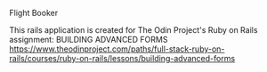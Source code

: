 Flight Booker

This rails application is created for The Odin Project's Ruby on Rails assignment: BUILDING ADVANCED FORMS
https://www.theodinproject.com/paths/full-stack-ruby-on-rails/courses/ruby-on-rails/lessons/building-advanced-forms